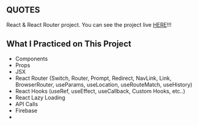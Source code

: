## QUOTES
 
React & React Router project. You can see the project live [HERE](https://react-router-a9299.firebaseapp.com/quotes)!!!

## What I Practiced on This Project

- Components
- Props
- JSX
- React Router (Switch, Router, Prompt, Redirect, NavLink, Link, BrowserRouter, useParams, useLocation, useRouteMatch, useHistory)
- React Hooks (useRef, useEffect, useCallback, Custom Hooks, etc..)
- React Lazy Loading
- API Calls
- Firebase
- 